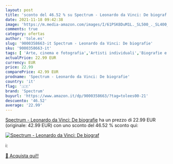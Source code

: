 ```yaml
---
layout: post
title: 'sconto del 46.52 % su Spectrum - Leonardo da Vinci: De biograf  '
date: 2021-11-18 09:42:38
image: 'https://m.media-amazon.com/images/I/61PSK8DuM1L._SL500_._SL400_.jpg'
comments: true
category: ofertas
author: 'tole.es'
slug: '9000358663-it Spectrum - Leonardo da Vinci: De biografie'
sku: '9000358663-it'
tags: [ 'Arte, cinema e fotografia','Artisti individuali','Biografie e autobiografie','Biografie, diari e memorie','Libri','Libri universitari','Libri universitari scienze umanistiche','Libri universitari storia','Storia','Storia dellarte','Storia dellarte per temi e concetti','Storia dellarte, teoria e critica','Storia europea','spectrum', ]
actualPrice: 22.99 EUR
currency: EUR
price: 22.99
comparePrice: 42.99 EUR
prodname: 'Spectrum - Leonardo da Vinci: De biografie'
country: 'it'
flag: '🇮🇹'
brand: 'Spectrum'
buyurl: 'https://www.amazon.it/dp/9000358663/?tag=tolees00-21'
descuento: '46.52'
average: '22.99'
---
```


[Spectrum - Leonardo da Vinci: De biografie](https://www.amazon.it/dp/9000358663/?tag=tolees00-21) ha un prezzo di 22.99 EUR (originale: 42.99 EUR) con uno sconto del 46.52 % sconto qui:

[![Spectrum - Leonardo da Vinci: De biograf](https://m.media-amazon.com/images/I/61PSK8DuM1L._SL500_._SL400_.jpg)](https://www.amazon.it/dp/9000358663/?tag=tolees00-21)

ℹ️:


[🛒 Acquista qui!!](https://www.amazon.it/dp/9000358663/?tag=tolees00-21)
